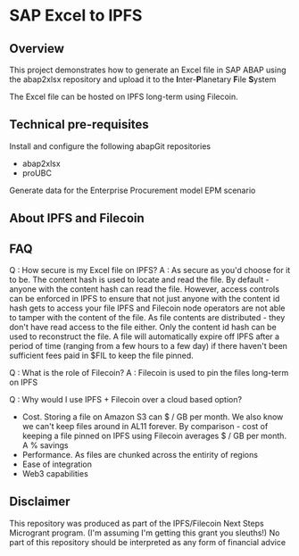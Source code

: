 # SAP Excel to IPFS

## Overview
This project demonstrates how to generate an Excel file in SAP ABAP using the abap2xlsx repository and upload it to the <b>I</b>nter-<b>P</b>lanetary <b>F</b>ile <b>S</b>ystem

The Excel file can be hosted on IPFS long-term using Filecoin.


## Technical pre-requisites
Install and configure the following abapGit repositories
- abap2xlsx
- proUBC

Generate data for the Enterprise Procurement model EPM scenario

## About IPFS and Filecoin

## FAQ
Q : How secure is my Excel file on IPFS? 
A : 
As secure as you'd choose for it to be.
The content hash is used to locate and read the file.
By default - anyone with the content hash can read the file. However, access controls can be enforced in IPFS to ensure that not just anyone with the content id hash gets to access your file
IPFS and Filecoin node operators are not able to tamper with the content of the file. As file contents are distributed - they don't have read access to the file either. Only the content id hash can be used to reconstruct the file.
A file will automatically expire off IPFS after a period of time (ranging from a few hours to a few day) if there haven't been sufficient fees paid in $FIL to keep the file pinned.

Q : What is the role of Filecoin?
A : Filecoin is used to pin the files long-term on IPFS

Q : Why would I use IPFS + Filecoin over a cloud based option?
- Cost. Storing a file on Amazon S3 can $ / GB per month. We also know we can't keep files around in AL11 forever. By comparison - cost of keeping a file pinned on IPFS using Filecoin averages $ / GB per month. A % savings
- Performance. As files are chunked across the entirity of regions
- Ease of integration
- Web3 capabilities 

## Disclaimer
This repository was produced as part of the IPFS/Filecoin Next Steps Microgrant program. (I'm assuming I'm getting this grant you sleuths!)
No part of this repository should be interpreted as any form of financial advice